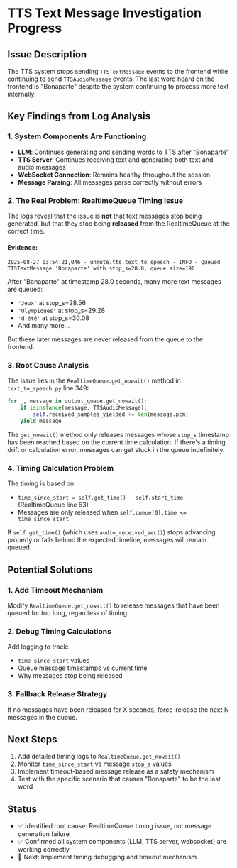 # TTS Text Message Investigation Progress

## Issue Description
The TTS system stops sending `TTSTextMessage` events to the frontend while continuing to send `TTSAudioMessage` events. The last word heard on the frontend is "Bonaparte" despite the system continuing to process more text internally.

## Key Findings from Log Analysis

### 1. System Components Are Functioning
- **LLM**: Continues generating and sending words to TTS after "Bonaparte"
- **TTS Server**: Continues receiving text and generating both text and audio messages
- **WebSocket Connection**: Remains healthy throughout the session
- **Message Parsing**: All messages parse correctly without errors

### 2. The Real Problem: RealtimeQueue Timing Issue

The logs reveal that the issue is **not** that text messages stop being generated, but that they stop being **released** from the RealtimeQueue at the correct time.

#### Evidence:
```
2025-08-27 03:54:21,046 - unmute.tts.text_to_speech - INFO - Queued TTSTextMessage 'Bonaparte' with stop_s=28.0, queue size=190
```

After "Bonaparte" at timestamp 28.0 seconds, many more text messages are queued:
- `'Jeux'` at stop_s=28.56
- `'Olympiques'` at stop_s=29.28  
- `'d'été'` at stop_s=30.08
- And many more...

But these later messages are never released from the queue to the frontend.

### 3. Root Cause Analysis

The issue lies in the `RealtimeQueue.get_nowait()` method in `text_to_speech.py` line 349:

```python
for _, message in output_queue.get_nowait():
    if isinstance(message, TTSAudioMessage):
        self.received_samples_yielded += len(message.pcm)
    yield message
```

The `get_nowait()` method only releases messages whose `stop_s` timestamp has been reached based on the current time calculation. If there's a timing drift or calculation error, messages can get stuck in the queue indefinitely.

### 4. Timing Calculation Problem

The timing is based on:
- `time_since_start = self.get_time() - self.start_time` (RealtimeQueue line 63)
- Messages are only released when `self.queue[0].time <= time_since_start`

If `self.get_time()` (which uses `audio_received_sec()`) stops advancing properly or falls behind the expected timeline, messages will remain queued.

## Potential Solutions

### 1. Add Timeout Mechanism
Modify `RealtimeQueue.get_nowait()` to release messages that have been queued for too long, regardless of timing.

### 2. Debug Timing Calculations  
Add logging to track:
- `time_since_start` values
- Queue message timestamps vs current time
- Why messages stop being released

### 3. Fallback Release Strategy
If no messages have been released for X seconds, force-release the next N messages in the queue.

## Next Steps

1. Add detailed timing logs to `RealtimeQueue.get_nowait()`
2. Monitor `time_since_start` vs message `stop_s` values
3. Implement timeout-based message release as a safety mechanism
4. Test with the specific scenario that causes "Bonaparte" to be the last word

## Status
- ✅ Identified root cause: RealtimeQueue timing issue, not message generation failure  
- ✅ Confirmed all system components (LLM, TTS server, websocket) are working correctly
- 🔄 Next: Implement timing debugging and timeout mechanism
